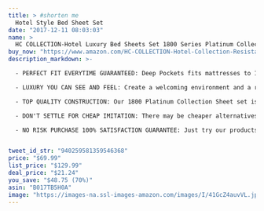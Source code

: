 ```yaml
---
title: > #shorten me
  Hotel Style Bed Sheet Set
date: "2017-12-11 08:03:03"
name: >
  HC COLLECTION-Hotel Luxury Bed Sheets Set 1800 Series Platinum Collection, 4pc Deep Pocket,Wrinkle & Fade Resistant, Hypoallergenic (Queen,Artic Ice Blue)
buy_now: "https://www.amazon.com/HC-COLLECTION-Hotel-Collection-Resistant-Hypoallergenic/dp/B017TB5H0A?psc=1&SubscriptionId=AKIAIA5RBQIWQVTCUEUQ&tag=coldcutdeals-20&linkCode=xm2&camp=2025&creative=165953&creativeASIN=B017TB5H0A"
description_markdown: >-

  - PERFECT FIT EVERYTIME GUARANTEED: Deep Pockets fits mattresses to 16'"; with fully elasticized fitted sheet! Queen Size 4pc Set - Flat Sheet 102"x90", Fitted Sheet 80"x60", 2 Pillowcases 20"x30", Hypo-Allergenic, Repels Dust Mites, Environmentally Friendly!

  - LUXURY YOU CAN SEE AND FEEL: Create a welcoming environment and a restful feeling in the bedroom with this TOP QUALITY and AFFORDABLE Bedding Collection. You'll find yourself getting a restful night of sleep on our comfortable bed sheets. Style and comfort don't have to be mutually exclusive-the two converge beautifully with our large selection of bedding. Color Selections are made to match other HC Collection products: Duvet Covers, Pillowcases & Bed Skirts

  - TOP QUALITY CONSTRUCTION: Our 1800 Platinum Collection Sheet set is made from Double Brushed Microfibers and are softer and more breathable then Egyptian Cotton. Expertly tailored design adds elegance and sophistication to any bedroom. Vibrant Colors made exclusively not to fade with washings! Microfiber fabrics are distinctive for their unique strength and thinness (twice as fine as silk).

  - DON'T SETTLE FOR CHEAP IMITATION: There may be cheaper alternatives offered online but our Top selling Quality Bedding Porducts are made with the HIGHEST QUALITY FABRIC so you know it lasts! Made from 100% Double Brushed Microfiber fabric for OPTIMAL SOFTNESS YOU CAN SEE AND FEEL! Wrinkle and Fade Resistant; Hypoallergenic & Resistant to dust mites; EASY TO CARE FOR: Machine Washable, Tumble dry low.

  - NO RISK PURCHASE 100% SATISFACTION GUARANTEE: Just try our products and if you don't absolutely love them let us know and we will refund your purchase price NO QUESTIONS ASKED! We are so confident you will love our products like our other 5-star reviewers! You will be amazed at the customer service you receive after the sale! You have nothing to lose so ORDER NOW and consider buying an extra set for your loved ones. Makes the perfect gift for any occasion!


tweet_id_str: "940259581359546368"
price: "$69.99"
list_price: "$129.99"
deal_price: "$21.24"
you_save: "$48.75 (70%)"
asin: "B017TB5H0A"
image: "https://images-na.ssl-images-amazon.com/images/I/41GcZ4auvVL.jpg"
---
```

